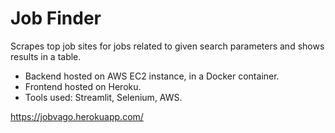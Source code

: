 # Job Finder
Scrapes top job sites for jobs related to given search parameters and shows results in a table. 

 - Backend hosted on AWS EC2 instance, in a Docker container.
 - Frontend hosted on Heroku.
 - Tools used: Streamlit, Selenium, AWS.

https://jobvago.herokuapp.com/

